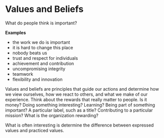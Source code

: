 # Values and Beliefs

What do people think is important?

**Examples**

* the work we do is important
* it is hard to change this place
* nobody beats us
* trust and respect for individuals
* achievement and contribution
* uncompromising integrity
* teamwork
* flexibility and innovation

Values and beliefs are principles that guide our actions and determine how we view ourselves, how we react to others, and what we make of our experience. Think about the rewards that really matter to people. Is it money? Doing something interesting? Learning? Being part of something important? A particular label, such as a title? Contributing to a particular mission? What is the organization rewarding?

What is often interesting is determine the difference between expressed values and practiced values.

